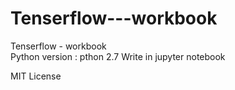 # Tenserflow---workbook
Tenserflow - workbook  
Python version : pthon 2.7
Write in jupyter notebook


MIT License
